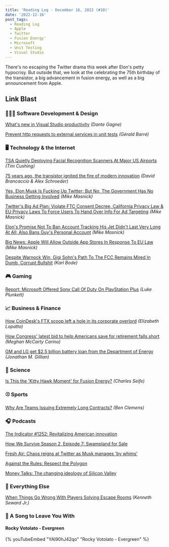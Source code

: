 ```yaml
---
title: 'Reading Log - December 16, 2022 (#10)'
date: '2022-12-16'
post_tags:
  - Reading Log
  - Apple
  - Twitter
  - Fusion Energy'
  - Microsoft
  - Unit Testing
  - Visual Studio
---
```


There's no escaping the Twitter drama this week after Elon's petty hypocrisy. But outside that, we look at the celebrating the 75th birthday of the transistor, a big advancement in fusion energy, as well as a big announcement from Apple.
<!-- excerpt -->

## Link Blast

### 👨🏼‍💻 Software Development & Design

[What's new in Visual Studio productivity](https://devblogs.microsoft.com/visualstudio/whats-new-in-visual-studio-productivity/) *(Dante Gagne)*

[Prevent http requests to external services in unit tests](https://www.meziantou.net/prevent-http-requests-to-external-services-in-unit-tests.htm) *(Gérald Barré)*

### 🖥 Technology & the Internet

[TSA Quietly Deploying Facial Recognition Scanners At Major US Airports](https://www.techdirt.com/2022/12/12/tsa-quietly-deploying-facial-recognition-scanners-at-major-us-airports/) *(Tim Cushing)*

[75 years ago, the transistor ignited the fire of modern innovation](https://www.marketplace.org/2022/12/12/75-years-ago-the-transistor-ignited-the-fire-of-modern-innovation/) *(David Brancaccio & Alex Schroeder)*

[Yes, Elon Musk Is Fucking Up Twitter; But No, The Government Has No Business Getting Involved](https://www.techdirt.com/2022/12/16/yes-elon-musk-is-fucking-up-twitter-but-no-the-government-has-no-business-getting-involved/) *(Mike Masnick)*

[Twitter's Big Ad Plan: Violate FTC Consent Decree, California Privacy Law & EU Privacy Laws To Force Users To Hand Over Info For Ad Targeting](https://www.techdirt.com/2022/12/14/twitters-big-ad-plan-violate-both-ftc-consent-decree-california-privacy-law-to-force-users-to-hand-over-info-for-ad-targeting/) *(Mike Masnick)*

[Elon's Promise Not To Ban Account Tracking His Jet Didn't Last Very Long At All; Also Bans Guy's Personal Account](https://www.techdirt.com/2022/12/14/elons-promise-not-to-ban-account-tracking-his-jet-didnt-last-very-long-at-all-also-bans-guys-personal-account/) *(Mike Masnick)*

[Big News: Apple Will Allow Outside App Stores In Response To EU Law](https://www.techdirt.com/2022/12/14/big-news-apple-will-allow-outside-app-stores-in-response-to-eu-law/) *(Mike Masnick)*

[Despite Warnock Win, Gigi Sohn's Path To The FCC Remains Mired In Dumb, Corrupt Bullshit](https://www.techdirt.com/2022/12/15/despite-warnock-win-gigi-sohns-path-to-the-fcc-remains-mired-in-dumb-corrupt-bullshit/) *(Karl Bode)*

### 🎮 Gaming

[Report: Microsoft Offered Sony Call Of Duty On PlayStation Plus](https://kotaku.com/xbox-playstation-call-of-duty-10-year-offer-plus-game-1849885314) *(Luke Plunkett)*

### 📈 Business & Finance

[How CoinDesk's FTX scoop left a hole in its corporate overlord](https://www.theverge.com/2022/12/8/23498823/coindesk-ftx-dcg-barry-silbert-grayscale-genesis) _(Elizabeth Lopatto)_

[How Congress' latest bid to help Americans save for retirement falls short](https://www.marketplace.org/2022/12/12/how-congress-latest-bid-to-help-americans-save-for-retirement-falls-short/) *(Meghan McCarty Carino)*

[GM and LG get $2.5 billion battery loan from the Department of Energy](https://arstechnica.com/cars/2022/12/us-government-lends-gm-and-lg-2-5-billion-for-ev-battery-plants/) *(Jonathan M. Gillian)*

### 🔬 Science

[Is This the 'Kitty Hawk Moment' for Fusion Energy?](https://www.theatlantic.com/technology/archive/2022/12/department-of-energy-nuclear-fusion-breakthrough-nif-livermore/672439/) *(Charles Seife)*

### ⚾ Sports

[Why Are Teams Issuing Extremely Long Contracts?](https://blogs.fangraphs.com/why-are-teams-issuing-extremely-long-contracts/) *(Ben Clemens)*

### 🎧 Podcasts

[The Indicator #1252: Revitalizing American innovation](https://www.npr.org/2022/12/12/1142307808/revitalizing-american-innovation)

[How We Survive Season 2, Episode 7: Swampland for Sale](https://www.marketplace.org/shows/how-we-survive/swampland-for-sale/)

[Fresh Air: Chaos reigns at Twitter as Musk manages 'by whims'](https://www.npr.org/programs/fresh-air/2022/12/08/1141570283/fresh-air-for-dec-8-2022-tech-journalist-casey-newton-on-twitter?showDate=2022-12-08)

[Against the Rules: Respect the Polygon](https://www.pushkin.fm/podcasts/against-the-rules/respect-the-polygon)

[Money Talks: The changing ideology of Silicon Valley](https://www.economist.com/podcasts/2022/12/14/the-changing-ideology-of-silicon-valley)

### 🎒 Everything Else

[When Things Go Wrong With Players Solving Escape Rooms](https://kotaku.com/escape-rooms-drunk-horror-stories-solutions-popular-1849897414) *(Kenneth Seward Jr.)*

### 🎵 A Song to Leave You With

#### Rocky Votolato - Evergreen

{% youTubeEmbed "YAl90hJ42qo" "Rocky Votolato - Evergreen" %}